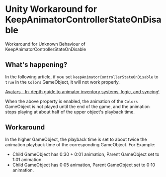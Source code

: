 # Unity Workaround for KeepAnimatorControllerStateOnDisable

Workaround for Unknown Behaviour of KeepAnimatorControllerStateOnDisable

## What's happening?

In the following article, if you set `keepAnimatorControllerStateOnDisable` to `true` in the `Colors` GameObject, it will not work properly.

[Avatars - In-depth guide to animator inventory systems, logic, and syncing!](https://vrcat.club/threads/in-depth-guide-to-animator-inventory-systems-logic-and-syncing-w-unitypackage.2858/)

When the above property is enabled, the animation of the `Colors` GameObject is not played until the end of the game, and the animation stops playing at about half of the upper object's playback time.

## Workaround

In the higher GameObject, the playback time is set to about twice the animation playback time of the corresponding GameObject.
For Example:

- Child GameObject has 0:30 + 0:01 animation, Parent GameObject set to 1:01 animation.
- Child GameObject has 0:05 animation, Parent GameObject set to 0:10 animation.
